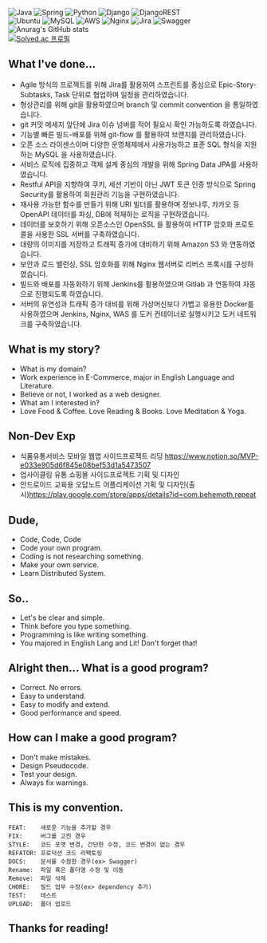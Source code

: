 ![Java](https://img.shields.io/badge/java-%23ED8B00.svg?style=for-the-badge&logo=java&logoColor=white) ![Spring](https://img.shields.io/badge/spring-%236DB33F.svg?style=for-the-badge&logo=spring&logoColor=white) ![Python](https://img.shields.io/badge/python-3670A0?style=for-the-badge&logo=python&logoColor=ffdd54) ![Django](https://img.shields.io/badge/django-%23092E20.svg?style=for-the-badge&logo=django&logoColor=white) ![DjangoREST](https://img.shields.io/badge/DJANGO-REST-ff1709?style=for-the-badge&logo=django&logoColor=white&color=ff1709&labelColor=gray)<br> ![Ubuntu](https://img.shields.io/badge/Ubuntu-E95420?style=for-the-badge&logo=ubuntu&logoColor=white) ![MySQL](https://img.shields.io/badge/mysql-%2300f.svg?style=for-the-badge&logo=mysql&logoColor=white) ![AWS](https://img.shields.io/badge/AWS-%23FF9900.svg?style=for-the-badge&logo=amazon-aws&logoColor=white) ![Nginx](https://img.shields.io/badge/nginx-%23009639.svg?style=for-the-badge&logo=nginx&logoColor=white) ![Jira](https://img.shields.io/badge/jira-%230A0FFF.svg?style=for-the-badge&logo=jira&logoColor=white) ![Swagger](https://img.shields.io/badge/-Swagger-%23Clojure?style=for-the-badge&logo=swagger&logoColor=white)      
![Anurag's GitHub stats](https://github-readme-stats.vercel.app/api?username=llunaB&show_icons=true&theme=default)
</br>
[![Solved.ac
프로필](http://mazassumnida.wtf/api/v2/generate_badge?boj=mergingchoco)](https://solved.ac/mergingchoco)

## What I've done...
- Agile 방식의 프로젝트를 위해 Jira를 활용하여 스프린트를 중심으로 Epic-Story-Subtasks, Task 단위로 협업하며 일정을 관리하였습니다.
- 형상관리를 위해 git을 활용하였으며 branch 및 commit convention 을 통일하였습니다.
- git 커밋 메세지 앞단에 Jira 이슈 넘버를 적어 필요시 확인 가능하도록 하였습니다.
- 기능별 빠른 빌드-배포를 위해 git-flow 를 활용하여 브랜치를 관리하였습니다.
- 오픈 소스 라이센스이며 다양한 운영체제에서 사용가능하고 표준 SQL 형식을 지원하는 MySQL 을 사용하였습니다.
- 서비스 로직에 집중하고 객체 설계 중심의 개발을 위해 Spring Data JPA를 사용하였습니다.
- Restful API을 지향하여 쿠키, 세션 기반이 아닌 JWT 토큰 인증 방식으로 Spring Security를 활용하여 회원관리 기능을 구현하였습니다. 
- 재사용 가능한 함수를 만들기 위해 URI 빌더를 활용하며 정보나루, 카카오 등 OpenAPI 데이터를 파싱, DB에 적재하는 로직을 구현하였습니다.
- 데이터를 보호하기 위해 오픈소스인 OpenSSL 을 활용하여 HTTP 암호화 프로토콜을 사용한 SSL 서버를 구축하였습니다.
- 대량의 이미지를 저장하고 트래픽 증가에 대비하기 위해  Amazon S3 와 연동하였습니다.
- 보안과 로드 밸런싱, SSL 암호화를 위해 Nginx 웹서버로 리버스 프록시를 구성하였습니다.
- 빌드와 배포를 자동화하기 위해 Jenkins를 활용하였으며 Gitlab 과 연동하여 자동으로 진행되도록 하였습니다.
- 서버의 유연성과 트래픽 증가 대비를 위해 가상머신보다 가볍고 유용한 Docker를 사용하였으며 Jenkins, Nginx, WAS 를 도커 컨테이너로 실행시키고 도커 네트워크를 구축하였습니다.

## What is my story?
- What is my domain?
- Work experience in E-Commerce, major in English Language and Literature.
- Believe or not, I worked as a web designer.
- What am I interested in?
- Love Food & Coffee. Love Reading & Books. Love Meditation & Yoga.

## Non-Dev Exp
- 식품유통서비스 모바일 웹앱 사이드프로젝트 리딩 https://www.notion.so/MVP-e033e905d6f845e08bef53d1a5473507
- 업사이클링 유통 쇼핑몰 사이드프로젝트 기획 및 디자인
- 안드로이드 교육용 오답노트 어플리케이션 기획 및 디자인(출시)https://play.google.com/store/apps/details?id=com.behemoth.repeat

## Dude,

- Code, Code, Code
- Code your own program.
- Coding is not researching something.
- Make your own service.
- Learn Distributed System.

## So.. 

- Let's be clear and simple.
- Think before you type something.
- Programming is like writing something.
- You majored in English Lang and Lit! Don't forget that!

## Alright then... What is a good program?

- Correct. No errors.
- Easy to understand.
- Easy to modify and extend.
- Good performance and speed.

## How can I make a good program?

- Don't make mistakes.
- Design Pseudocode.
- Test your design.
- Always fix warnings.

## This is my convention.
```
FEAT:    새로운 기능을 추가할 경우
FIX:     버그를 고친 경우
STYLE:   코드 포맷 변경, 간단한 수정, 코드 변경이 없는 경우
REFATOR: 프로덕션 코드 리팩토링
DOCS:    문서를 수정한 경우(ex> Swagger)
Rename:  파일 혹은 폴더명 수정 및 이동
Remove:  파일 삭제
CHORE:   빌드 업무 수정(ex> dependency 추가)
TEST:    테스트
UPLOAD:  폴더 업로드
```

## Thanks for reading!
